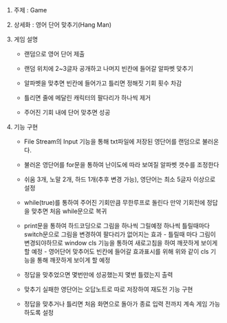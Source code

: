 1. 주제 : Game

2. 상세화 : 영어 단어 맞추기(Hang Man)

3. 게임 설명

	- 랜덤으로 영어 단어 제출

	- 랜덤 위치에 2~3글자 공개하고 나머지 빈칸에 들어갈 알파벳 맞추기

	- 알파벳을 맞추면 빈칸에 들어가고 틀리면 정해짓 기회 횟수 차감

	- 틀리면 줄에 메달린 캐릭터의 팔다리가 하나씩 제거 

	- 주어진 기회 내에 단어 맞추면 성공

4. 기능 구현

	- File Stream의 Input 기능을 통해 txt파일에 저장된 영단어를 랜덤으로 불러온다.

	- 불러온 영단어를 for문을 통하여 난이도에 따라 보여질 알파벳 갯수를 조정한다
    
    - 쉬움 3개, 노말 2개, 하드 1개(추후 변경 가능), 영단어는 최소 5글자 이상으로 설정

	- while(true)를 통하여 주어진 기회만큼 무한루프로 돌린다 만약 기회전에 정답을 맞추면 처음 while문으로 복귀

	- print문을 통하여 하드코딩으로 그림을 하나씩 그릴예정 하나씩 틀릴때마다 switch문으로 그림을 변경하여 팔다리가 없어지는 효과
			- 틀릴때 마다 그림이 변경되야하므로 window cls 기능을 통하여 새로고침을 하여 깨끗하게 보이게 할 예정
			- 영어단어 맞추어도 빈칸에 들어갈 효과표시를 위해 위와 같이 cls 기능을 통해 깨끗하게 보이게 할 예정

	- 정답을 맞추었으면 몇번만에 성공했는지 몇번 틀렸는지 출력

	- 맞추기 실패한 영단어는 오답노트로 따로 저장하여 재도전 기능 구현

	- 정답을 맞추거나 틀리면 처음 화면으로 돌아가 종료 입력 전까지 계속 게임 가능하도록 설정
